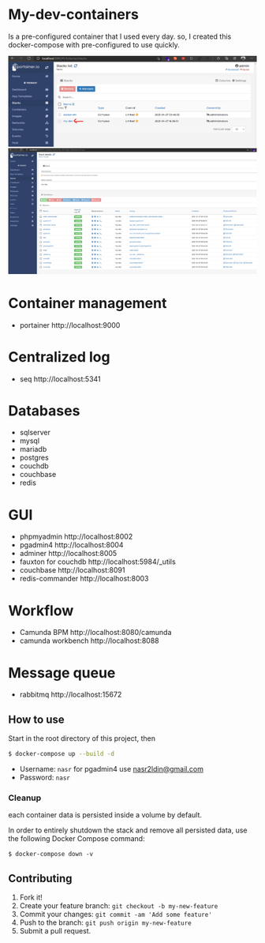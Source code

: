 # My-dev-containers

Is a pre-configured container that I used every day. so, I created this docker-compose with pre-configured to use quickly.

<img src="https://raw.githubusercontent.com/nasraldin/my-dev-containers/main/img/Screenshot%202021-04-28%20011015.png" />
<img src="https://raw.githubusercontent.com/nasraldin/my-dev-containers/main/img/Screenshot%202021-04-28%20011103.png" />

# Container management

- portainer http://localhost:9000

# Centralized log

- seq http://localhost:5341

# Databases

- sqlserver
- mysql
- mariadb
- postgres
- couchdb
- couchbase
- redis

# GUI

- phpmyadmin http://localhost:8002
- pgadmin4 http://localhost:8004
- adminer http://localhost:8005
- fauxton for couchdb http://localhost:5984/_utils
- couchbase http://localhost:8091
- redis-commander http://localhost:8003

# Workflow

- Camunda BPM http://localhost:8080/camunda
- camunda workbench http://localhost:8088

# Message queue

- rabbitmq http://localhost:15672

## How to use

Start in the root directory of this project, then

```bash
$ docker-compose up --build -d
```

- Username: `nasr` for pgadmin4 use nasr2ldin@gmail.com
- Password: `nasr`

### Cleanup

each container data is persisted inside a volume by default.

In order to entirely shutdown the stack and remove all persisted data, use the following Docker Compose command:

```console
$ docker-compose down -v
```

## Contributing

1. Fork it!
2. Create your feature branch: `git checkout -b my-new-feature`
3. Commit your changes: `git commit -am 'Add some feature'`
4. Push to the branch: `git push origin my-new-feature`
5. Submit a pull request.
